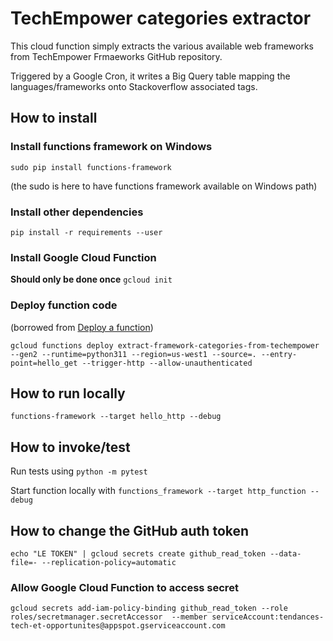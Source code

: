 # TechEmpower categories extractor

This cloud function simply extracts the various available web frameworks from TechEmpower Frmaeworks GitHub repository.

Triggered by a Google Cron, it writes a Big Query table mapping the languages/frameworks onto Stackoverflow associated tags.


## How to install

### Install functions framework on Windows

`sudo pip install functions-framework`

(the sudo is here to have functions framework available on Windows path)

### Install other dependencies

`pip install -r requirements --user`

### Install Google Cloud Function

**Should only be done once**
`gcloud init`

### Deploy function code
(borrowed from [Deploy a function](https://cloud.google.com/functions/docs/create-deploy-gcloud))
```
gcloud functions deploy extract-framework-categories-from-techempower --gen2 --runtime=python311 --region=us-west1 --source=. --entry-point=hello_get --trigger-http --allow-unauthenticated
```

## How to run locally

`functions-framework --target hello_http --debug`

## How to invoke/test

Run tests using `python -m pytest`

Start function locally with `functions_framework --target http_function --debug`

## How to change the GitHub auth token

```
echo "LE TOKEN" | gcloud secrets create github_read_token --data-file=- --replication-policy=automatic
```

### Allow Google Cloud Function to access secret

```
gcloud secrets add-iam-policy-binding github_read_token --role roles/secretmanager.secretAccessor  --member serviceAccount:tendances-tech-et-opportunites@appspot.gserviceaccount.com
```